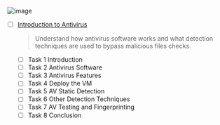 ![image](https://user-images.githubusercontent.com/51442719/180161008-64a5b047-53f6-4d3c-8e37-621768a43b52.png)

- [ ] [Introduction to Antivirus](https://tryhackme.com/room/introtoav)
  > Understand how antivirus software works and what detection techniques are used to bypass malicious files checks.
    - [ ] Task 1  Introduction
    - [ ] Task 2  Antivirus Software
    - [ ] Task 3  Antivirus Features
    - [ ] Task 4  Deploy the VM
    - [ ] Task 5  AV Static Detection
    - [ ] Task 6  Other Detection Techniques
    - [ ] Task 7  AV Testing and Fingerprinting
    - [ ] Task 8  Conclusion

